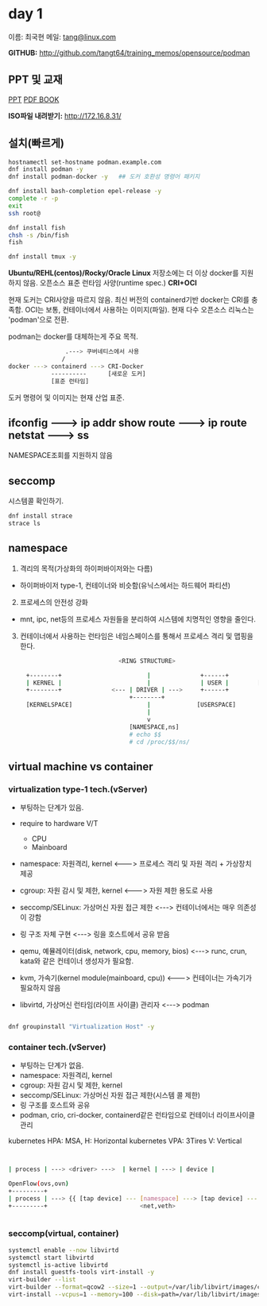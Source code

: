 # day 1

이름: 최국현
메일: tang@linux.com

**GITHUB:**  http://github.com/tangt64/training_memos/opensource/podman

## PPT 및 교재 
[PPT](https://github.com/tangt64/training_memos/blob/main/opensource/podman/OPENSOURCE%20CONTAINER.pdf)
[PDF BOOK](https://github.com/tangt64/training_memos/blob/main/opensource/podman/Podman-in-Action-ebook-MEAP-Red-Hat-Developer-All-Chapters.pdf)


**ISO파일 내려받기:** http://172.16.8.31/

## 설치(빠르게)

```bash
hostnamectl set-hostname podman.example.com
dnf install podman -y
dnf install podman-docker -y   ## 도커 호환성 명령어 패키지
```

```bash
dnf install bash-completion epel-release -y
complete -r -p
exit
ssh root@
```

```bash
dnf install fish
chsh -s /bin/fish 
fish
```

```bash
dnf install tmux -y

```

**Ubuntu/REHL(centos)/Rocky/Oracle Linux** 저장소에는 더 이상 docker를 지원하지 않음.
오픈소스 표준 런타임 사양(runtime spec.) **CRI+OCI**

현재 도커는 CRI사양을 따르지 않음. 최신 버전의 containerd기반 docker는 CRI를 충족함.
OCI는 보통, 컨테이너에서 사용하는 이미지(파일). 현재 다수 오픈소스 리눅스는 'podman'으로 전환.

podman는 docker를 대체하는게 주요 목적.

```bash
                .---> 쿠버네티스에서 사용
               /
docker ---> containerd ---> CRI-Docker 
            ----------      [새로운 도커]
            [표준 런타임]
```

도커 명령어 및 이미지는 현재 산업 표준.


ifconfig ---> ip addr show 
route    ---> ip route 
netstat  ---> ss 
---------
NAMESPACE조회를 지원하지 않음


## seccomp

시스템콜 확인하기.

```bash
dnf install strace
strace ls
```


## namespace

1. 격리의 목적(가상화의 하이퍼바이저와는 다름)
  - 하이퍼바이저 type-1, 컨테이너와 비슷함(유닉스에서는 하드웨어 파티션)
2. 프로세스의 안전성 강화  
  - mnt, ipc, net등의 프로세스 자원들을 분리하여 시스템에 치명적인 영향을 줄인다.
3. 컨테이너에서 사용하는 런타임은 네임스페이스를 통해서 프로세스 격리 및 맵핑을 한다.

```bash
                               <RING STRUCTURE>

     +--------+                        |              +------+
     | KERNEL |                        |              | USER |        [APPLICATION]
     +--------+              <--- | DRIVER | --->     +------+          - net
                                  +--------+
     [KERNELSPACE]                     |             [USERSPACE]
                                       |
                                       v
                                  [NAMESPACE,ns]
                                  # echo $$
                                  # cd /proc/$$/ns/

```     
## virtual machine vs container

### virtualization type-1 tech.(vServer)
- 부팅하는 단계가 있음.
- require to hardware V/T
  * CPU
  * Mainboard
- namespace: 자원격리, kernel             <---> 프로세스 격리 및 자원 격리 + 가상장치 제공
- cgroup: 자원 감시 및 제한, kernel        <---> 자원 제한 용도로 사용
- seccomp/SELinux: 가상머신 자원 접근 제한  <---> 컨테이너에서는 매우 의존성이 강함
- 링 구조 자체 구현  <---> 링을 호스트에서 공유 받음

- qemu, 예뮬레이터(disk, network, cpu, memory, bios) <---> runc, crun, kata와 같은 컨테이너 생성자가 필요함. 
- kvm, 가속기(kernel module(mainboard, cpu))     <---> 컨테이너는 가속기가 필요하지 않음
- libvirtd, 가상머신 런타임(라이프 사이클) 관리자  <---> podman

```bash

dnf groupinstall "Virtualization Host" -y

```

### container tech.(vServer)
- 부팅하는 단계가 없음. 
- namespace: 자원격리, kernel
- cgroup: 자원 감시 및 제한, kernel
- seccomp/SELinux: 가상머신 자원 접근 제한(시스템 콜 제한)
- 링 구조를 호스트와 공유
- podman, crio, cri-docker, containerd같은 런타임으로 컨테이너 라이프사이클 관리

kubernetes HPA: MSA, H: Horizontal 
kubernetes VPA: 3Tires V: Vertical


```bash


| process | ---> <driver> --->  | kernel | ---> | device |

OpenFlow(ovs,ovn)
+---------+     
| process | ---> {{ [tap device] --- [namespace] ---> [tap device] --- }}[BRIDGE] --- | kernel | 
+---------+                          <net,veth>                         <podman0>
                                      

``` 


### seccomp(virtual, container)

```bash
systemctl enable --now libvirtd
systemctl start libvirtd
systemctl is-active libvirtd
dnf install guestfs-tools virt-install -y
virt-builder --list
virt-builder --format=qcow2 --size=1 --output=/var/lib/libvirt/images/cirros.qcow2 cirros-0.3.5
virt-install --vcpus=1 --memory=100 --disk=path=/var/lib/libvirt/images/cirros.qcow2 --network=default --import --noautoconsole --virt-type=qemu --osinfo detect=on,require=off
```
